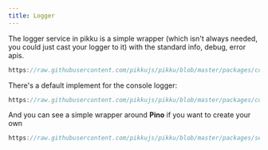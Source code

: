 ```yaml
---
title: Logger
---
```


The logger service in pikku is a simple wrapper (which isn't always needed, you could just cast your logger to it) with the standard info, debug, error apis.

```typescript reference title="logger.ts"
https://raw.githubusercontent.com/pikkujs/pikku/blob/master/packages/core/src/services/logger.ts
```

There's a default implement for the console logger:

```typescript reference title="logger.ts"
https://raw.githubusercontent.com/pikkujs/pikku/blob/master/packages/core/src/services/logger-console.ts
```

And you can see a simple wrapper around **Pino** if you want to create your own

```typescript reference title="pino.ts"
https://raw.githubusercontent.com/pikkujs/pikku/blob/master/packages/services/pino/src/pino.ts
```